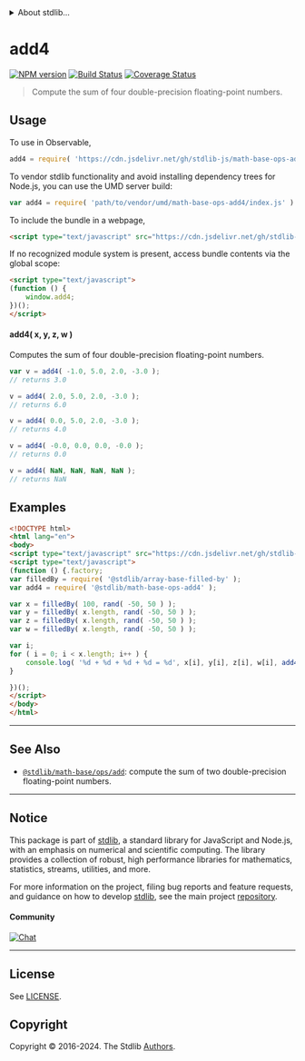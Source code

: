 <!--

@license Apache-2.0

Copyright (c) 2023 The Stdlib Authors.

Licensed under the Apache License, Version 2.0 (the "License");
you may not use this file except in compliance with the License.
You may obtain a copy of the License at

   http://www.apache.org/licenses/LICENSE-2.0

Unless required by applicable law or agreed to in writing, software
distributed under the License is distributed on an "AS IS" BASIS,
WITHOUT WARRANTIES OR CONDITIONS OF ANY KIND, either express or implied.
See the License for the specific language governing permissions and
limitations under the License.

-->


<details>
  <summary>
    About stdlib...
  </summary>
  <p>We believe in a future in which the web is a preferred environment for numerical computation. To help realize this future, we've built stdlib. stdlib is a standard library, with an emphasis on numerical and scientific computation, written in JavaScript (and C) for execution in browsers and in Node.js.</p>
  <p>The library is fully decomposable, being architected in such a way that you can swap out and mix and match APIs and functionality to cater to your exact preferences and use cases.</p>
  <p>When you use stdlib, you can be absolutely certain that you are using the most thorough, rigorous, well-written, studied, documented, tested, measured, and high-quality code out there.</p>
  <p>To join us in bringing numerical computing to the web, get started by checking us out on <a href="https://github.com/stdlib-js/stdlib">GitHub</a>, and please consider <a href="https://opencollective.com/stdlib">financially supporting stdlib</a>. We greatly appreciate your continued support!</p>
</details>

# add4

[![NPM version][npm-image]][npm-url] [![Build Status][test-image]][test-url] [![Coverage Status][coverage-image]][coverage-url] <!-- [![dependencies][dependencies-image]][dependencies-url] -->

> Compute the sum of four double-precision floating-point numbers.

<!-- Section to include introductory text. Make sure to keep an empty line after the intro `section` element and another before the `/section` close. -->

<section class="intro">

</section>

<!-- /.intro -->

<!-- Package usage documentation. -->



<section class="usage">

## Usage

To use in Observable,

```javascript
add4 = require( 'https://cdn.jsdelivr.net/gh/stdlib-js/math-base-ops-add4@umd/browser.js' )
```

To vendor stdlib functionality and avoid installing dependency trees for Node.js, you can use the UMD server build:

```javascript
var add4 = require( 'path/to/vendor/umd/math-base-ops-add4/index.js' )
```

To include the bundle in a webpage,

```html
<script type="text/javascript" src="https://cdn.jsdelivr.net/gh/stdlib-js/math-base-ops-add4@umd/browser.js"></script>
```

If no recognized module system is present, access bundle contents via the global scope:

```html
<script type="text/javascript">
(function () {
    window.add4;
})();
</script>
```

#### add4( x, y, z, w )

Computes the sum of four double-precision floating-point numbers.

```javascript
var v = add4( -1.0, 5.0, 2.0, -3.0 );
// returns 3.0

v = add4( 2.0, 5.0, 2.0, -3.0 );
// returns 6.0

v = add4( 0.0, 5.0, 2.0, -3.0 );
// returns 4.0

v = add4( -0.0, 0.0, 0.0, -0.0 );
// returns 0.0

v = add4( NaN, NaN, NaN, NaN );
// returns NaN
```

</section>

<!-- /.usage -->

<!-- Package usage notes. Make sure to keep an empty line after the `section` element and another before the `/section` close. -->

<section class="notes">

</section>

<!-- /.notes -->

<!-- Package usage examples. -->

<section class="examples">

## Examples

<!-- eslint no-undef: "error" -->

```html
<!DOCTYPE html>
<html lang="en">
<body>
<script type="text/javascript" src="https://cdn.jsdelivr.net/gh/stdlib-js/random-base-discrete-uniform@umd/browser.js"></script>
<script type="text/javascript">
(function () {.factory;
var filledBy = require( '@stdlib/array-base-filled-by' );
var add4 = require( '@stdlib/math-base-ops-add4' );

var x = filledBy( 100, rand( -50, 50 ) );
var y = filledBy( x.length, rand( -50, 50 ) );
var z = filledBy( x.length, rand( -50, 50 ) );
var w = filledBy( x.length, rand( -50, 50 ) );

var i;
for ( i = 0; i < x.length; i++ ) {
    console.log( '%d + %d + %d + %d = %d', x[i], y[i], z[i], w[i], add4( x[i], y[i], z[i], w[i] ) );
}

})();
</script>
</body>
</html>
```

</section>

<!-- /.examples -->

<!-- C interface documentation. -->



<!-- Section for related `stdlib` packages. Do not manually edit this section, as it is automatically populated. -->

<section class="related">

* * *

## See Also

-   <span class="package-name">[`@stdlib/math-base/ops/add`][@stdlib/math/base/ops/add]</span><span class="delimiter">: </span><span class="description">compute the sum of two double-precision floating-point numbers.</span>

</section>

<!-- /.related -->

<!-- Section for all links. Make sure to keep an empty line after the `section` element and another before the `/section` close. -->


<section class="main-repo" >

* * *

## Notice

This package is part of [stdlib][stdlib], a standard library for JavaScript and Node.js, with an emphasis on numerical and scientific computing. The library provides a collection of robust, high performance libraries for mathematics, statistics, streams, utilities, and more.

For more information on the project, filing bug reports and feature requests, and guidance on how to develop [stdlib][stdlib], see the main project [repository][stdlib].

#### Community

[![Chat][chat-image]][chat-url]

---

## License

See [LICENSE][stdlib-license].


## Copyright

Copyright &copy; 2016-2024. The Stdlib [Authors][stdlib-authors].

</section>

<!-- /.stdlib -->

<!-- Section for all links. Make sure to keep an empty line after the `section` element and another before the `/section` close. -->

<section class="links">

[npm-image]: http://img.shields.io/npm/v/@stdlib/math-base-ops-add4.svg
[npm-url]: https://npmjs.org/package/@stdlib/math-base-ops-add4

[test-image]: https://github.com/stdlib-js/math-base-ops-add4/actions/workflows/test.yml/badge.svg?branch=v0.2.2
[test-url]: https://github.com/stdlib-js/math-base-ops-add4/actions/workflows/test.yml?query=branch:v0.2.2

[coverage-image]: https://img.shields.io/codecov/c/github/stdlib-js/math-base-ops-add4/main.svg
[coverage-url]: https://codecov.io/github/stdlib-js/math-base-ops-add4?branch=main

<!--

[dependencies-image]: https://img.shields.io/david/stdlib-js/math-base-ops-add4.svg
[dependencies-url]: https://david-dm.org/stdlib-js/math-base-ops-add4/main

-->

[chat-image]: https://img.shields.io/gitter/room/stdlib-js/stdlib.svg
[chat-url]: https://app.gitter.im/#/room/#stdlib-js_stdlib:gitter.im

[stdlib]: https://github.com/stdlib-js/stdlib

[stdlib-authors]: https://github.com/stdlib-js/stdlib/graphs/contributors

[umd]: https://github.com/umdjs/umd
[es-module]: https://developer.mozilla.org/en-US/docs/Web/JavaScript/Guide/Modules

[deno-url]: https://github.com/stdlib-js/math-base-ops-add4/tree/deno
[deno-readme]: https://github.com/stdlib-js/math-base-ops-add4/blob/deno/README.md
[umd-url]: https://github.com/stdlib-js/math-base-ops-add4/tree/umd
[umd-readme]: https://github.com/stdlib-js/math-base-ops-add4/blob/umd/README.md
[esm-url]: https://github.com/stdlib-js/math-base-ops-add4/tree/esm
[esm-readme]: https://github.com/stdlib-js/math-base-ops-add4/blob/esm/README.md
[branches-url]: https://github.com/stdlib-js/math-base-ops-add4/blob/main/branches.md

[stdlib-license]: https://raw.githubusercontent.com/stdlib-js/math-base-ops-add4/main/LICENSE

<!-- <related-links> -->

[@stdlib/math/base/ops/add]: https://github.com/stdlib-js/math-base-ops-add/tree/umd

<!-- </related-links> -->

</section>

<!-- /.links -->
